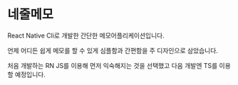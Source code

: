 <h1>네줄메모</h1>

React Native Cli로 개발한 간단한 메모어플리케이션입니다.

언제 어디든 쉽게 메모를 할 수 있게 심플함과 간편함을 주 디자인으로 삼았습니다.

처음 개발하는 RN JS를 이용해 먼저 익숙해지는 것을 선택했고 다음 개발엔 TS를 이용할 예정입니다.
